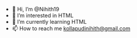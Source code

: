 - 👋 Hi, I’m @Nihith19
- 👀 I’m interested in HTML
- 🌱 I’m currently learning HTML
- 📫 How to reach me kollapudinihith@gmail.com 

<!---
Nihith19/Nihith19 is a ✨ special ✨ repository because its `README.md` (this file) appears on your GitHub profile.
You can click the Preview link to take a look at your changes.
--->
